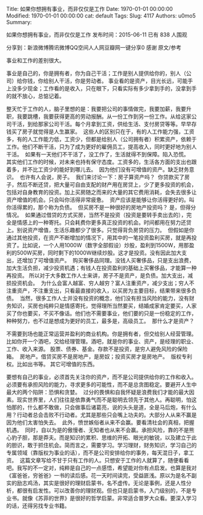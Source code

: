Title: 如果你想拥有事业，而非仅仅是工作
Date: 1970-01-01 00:00:00
Modified: 1970-01-01 00:00:00
cat: default
Tags: 
Slug: 4117
Authors: u0mo5 
Summary: 

如果你想拥有事业，而非仅仅是工作
发布时间：2015-06-11 已有 838 人围观


分享到：新浪微博腾讯微博QQ空间人人网豆瓣网一键分享0
感谢 原文/参考
 


事业和工作的差别很大。

事业是自己的，你是拥有者，你为自己干活；工作是别人提供给你的，别人（公司）给你钱，你给别人干活，你是劳动者。
事业看的是资产，目光长远，可能手上没多少现金；工作看的是收入，只在眼下，只看实际有多少拿到手的，没拿到手的就不放心，总惦记着。 

整天忙于工作的人，脑子里想的是：我要把公司的事情做完，我要加薪，我要升职，我要跳槽，我要获得更高的劳动报酬。从一份工作到另一份工作。从给这家公司干活，到给那家公司干活。每个月拿到工资，供给生活、支付房贷等等。早早存钱买了房子就觉得是人生赢家。 
这些人的区别只在于，有的人工作能力强，工资多，有的人工作能力低，工资少，但都是给别人（公司拥有者）积累资产，依赖于工作。他们不断干活，只为了成为更好的雇佣员工，提高收入，同时更好地为别人干活。 
如果有一天他们不干活了，没工作了，生活就得不到保障。陷入恐慌。 
其实他们工作的时候，对未来也持有保守态度。工资多的，生活各方面的支出也跟着多，并不比工资少的能好到哪儿去。 
因为他们没有可增值的资产。缺乏财务意识。 
也许有人会说，房子。 
我们来讨论一下：房子算资产吗？ 
你贷款买了房子，然后不断还贷，把大量可自由支配的财产用在房贷上，少了更多投资的机会，包括对自身教育的投资。加上买房随之而来的大量的其它费用消耗，会失去很多让资产增值的机会。只会叫你活得非常疲惫。 
资产应该是能够让你活得更好的。叫你活得累的，那个称为负债。 
但买房不是一种很好的房地产投资吗？
是，但得分情况。 
如果通过借贷的方式买房，当然不是投资（投资是要转手卖出去的），完全是情感上的一种寄托。只会耗费你更多真正投资的机会。时间都用在努力还贷上。别说资产增值，生活乐趣都少了很多。只觉得背负房贷的压力。 
但假如是你通过其他投资，在资产不断增加的情况下，用其中的一笔投资盈利买房，就是再投资了。比如说，一个人用1000W（数字全部假设）炒股，盈利到1500W，用那盈利的500W买房，同时剩下的1000W继续炒股。这才是投资。没有因此加大支出，还增加了可增值资产。 
购买奢侈品同理。没钱人买奢侈品，只是支出浪费，加大生活负担，减少投资机遇；有钱人在投资盈利的基础上买奢侈品，才能算一种再投资。 所以对于大多数工作人士来讲，房子不是资产，是负债。加大支出，减损投资机会。 
为什么会富人越富、穷人越穷？富人注重资产，减少支出；穷人不注重资产，不注重支出，只看最直接的收入，以买房为主要目标，结果带来很多负债。 
当然，很多工作人士并没有投资的概念，他们没有担当风险的能力，没有财务知识，买房也纯粹只是情感寄托，觉得理所当然要买，结婚成家肯定要买，人家买了你也要买，不买不像话。他们也不需要事业，他们要的只是一份稳定的工作，种种努力，也不过是想成为更好的员工，最多是，高级员工。 
那什么才是资产？ 

不需要到场也能正常运营并盈利的商业机构。你是拥有者，但交给别人经营管理。比如你开一个酒吧，交给经理管理。酒吧，就是你的事业、资产，是经理的职业、工作、收入来源。
股票、债券、基金。存款不是投资，是穷人避免风险的保险箱。 
房地产。借贷买房不是房地产，是房奴；投资买房才是房地产。 
版权专利权。比如出书等。
其它可增值的东西。 

要想有自己的事业，必须首先关注你的资产，而不是公司提供给你的工作和收入。必须要有承担风险的能力，寻求更多的可能性，而不是总贪图稳定。要避开人生中最大的两个陷阱：恐惧和贪婪。 
过分的畏惧和自我怀疑是浪费我们才能的最大因素。现实世界里，人们往往是依靠勇气而不是聪明去领先于其他人。再聪明，怕这怕那的，什么都不敢做，只会做事后诸葛亮，说的头头是道，全是马后炮，有什么用？行动者总会击败不行动者。尤其是那些只会嘴上功夫的。大部分人从来不赢是因为他们太害怕失去。 
此外，愤世嫉俗者从来不会赢。要看清社会的真相，把握机遇。 
同时，自以为是的傲慢者、无知者也从来不会赢。承担风险，靠的不是熊心豹子胆，那是莽夫。而是知识的累积、思维的开拓、眼光的敏锐，以及建立于此的胆识，敢于抓住机会。简而言之，需要学习。学习理财，财务知识，学习自己的专属领域（靠版权为事业的话），而不是公司安排给你的事务，每天混日子，拿工资。 
这篇文章写给不甘于只有工作的人。只想安于工作的人就算了，随便看看吧。我写的不一定对，纯粹是自己的一点感悟，希望能对你有点启发。也算是我对《富爸爸，穷爸爸》一书的读后感。花一天时间读完，受益匪浅。原以为是名不副实的励志鸡汤，其实是很好的理财启蒙书，名不虚传。无论是事例，还是人性分析，都很有启发性。可以改善你的理财观。但也只是启蒙书，入门级别的，不是专业书。就像《苏菲的世界》是很好的哲学启蒙。非常适合普罗大众看。要深入学习的话，还得另找专业书籍。

